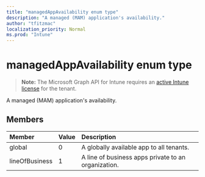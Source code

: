 ```yaml
---
title: "managedAppAvailability enum type"
description: "A managed (MAM) application's availability."
author: "tfitzmac"
localization_priority: Normal
ms.prod: "Intune"
---
```


# managedAppAvailability enum type

> **Note:** The Microsoft Graph API for Intune requires an [active Intune license](https://go.microsoft.com/fwlink/?linkid=839381) for the tenant.

A managed (MAM) application's availability.

## Members
|Member|Value|Description|
|:---|:---|:---|
|global|0|A globally available app to all tenants.|
|lineOfBusiness|1|A line of business apps private to an organization.|



